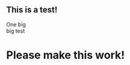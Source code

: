 <html>
  <head>
    <meta  http-equiv="refresh" content="5" >
  </head>
  <body>
    <h2>This is a test!</h2>
    <p>One big<br>  big test</p>
    <h1>Please make this work!</h1>
  </body>
</html>
